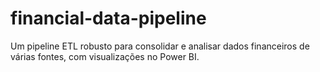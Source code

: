# financial-data-pipeline
Um pipeline ETL robusto para consolidar e analisar dados financeiros de várias fontes, com visualizações no Power BI.

